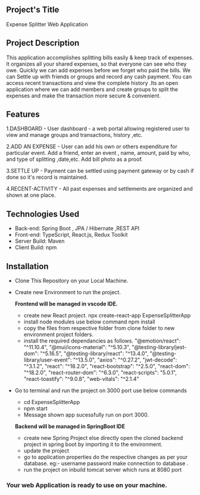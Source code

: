
## Project's Title
Expense Splitter Web Application

## Project Description
This application accomplishes splitting bills easily & keep track of expenses. It organizes all your shared expenses, so that everyone can see who they owe. Quickly we can add expenses before we forget who paid the bills. We can Settle up with friends or groups and record any cash payment. You can access recent transactions and view the complete history .Its an open application where we can add members and create groups to split the expenses and make the transaction more secure & convenient.

## Features
 1.DASHBOARD - User dashboard - a web portal allowing registered user to                     view and manage groups and transactions, history ,etc.    
 
 2.ADD AN EXPENSE - User can add his own or others expenditure for particular event. Add a friend, enter an event , name, amount, paid by who, and type of  splitting      ,date,etc. Add bill photo as a proof.
 
 3.SETTLE UP - Payment can be settled using payment gateway or by cash if done so it's record is maintained.  
 
 4.RECENT-ACTIVITY - All past expenses and settlements are    organized and shown at one place.

## Technologies Used 
-	Back-end: Spring Boot , JPA / Hibernate ,REST API
-	Front-end: TypeScript, React.js, Redux Toolkit	
-	Server Build: Maven
-	Client Build: npm


## Installation
  - Clone This Repository on your Local Machine.
  - Create new Environment to run the project.
  
    **Frontend will be managed in vscode IDE.**
     - create new React project.
       npx create-react-app ExpenseSplitterApp
     - install node modules use below command
       npm install
     - copy the files from respective folder from clone folder to new environment project folders.
     - install the required dependancies as follows.
    "@emotion/react": "^11.10.4",
    "@mui/icons-material": "^5.10.3",
    "@testing-library/jest-dom": "^5.16.5",
    "@testing-library/react": "^13.4.0",
    "@testing-library/user-event": "^13.5.0",
    "axios": "^0.27.2",
    "jwt-decode": "^3.1.2",
    "react": "^18.2.0",
    "react-bootstrap": "^2.5.0",
    "react-dom": "^18.2.0",
    "react-router-dom": "^6.3.0",
    "react-scripts": "5.0.1",
    "react-toastify": "^9.0.8",
    "web-vitals": "^2.1.4"

  - Go to terminal and run the project on 3000 port
    use below commands
     - cd ExpenseSplitterApp
     - npm start
	  - Message shown app sucessfully run on port 3000.

    **Backend will be managed in SpringBoot IDE**
     - create new Spring Project else directly open the cloned backend project in spring boot by importing it to the environment.
     - update the project 
     - go to application properties do the respective changes as per your database. 
       eg:- username password make connection to database .
     - run the project on inbuild tomcat server which runs at 8080 port

### Your web Application is ready to use on your machine.
   

   

     

	
